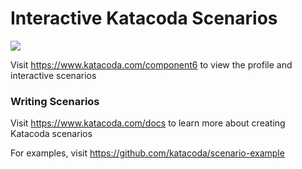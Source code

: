 # Interactive Katacoda Scenarios

[![](http://shields.katacoda.com/katacoda/component6/count.svg)](https://www.katacoda.com/component6 "Get your profile on Katacoda.com")

Visit https://www.katacoda.com/component6 to view the profile and interactive scenarios

### Writing Scenarios
Visit https://www.katacoda.com/docs to learn more about creating Katacoda scenarios

For examples, visit https://github.com/katacoda/scenario-example
